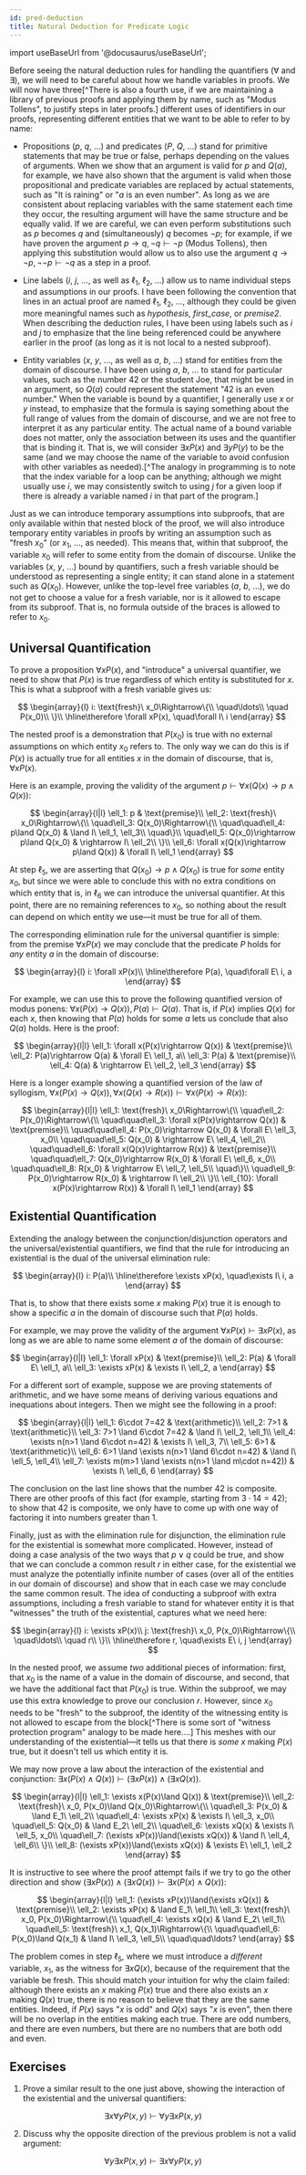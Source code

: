 ```yaml
---
id: pred-deduction
title: Natural Deduction for Predicate Logic
---
```

import useBaseUrl from '@docusaurus/useBaseUrl';

Before seeing the natural deduction rules for handling the quantifiers
($\forall$ and $\exists$), we will need to be careful about how we handle
variables in proofs. We will now have three[^There is also a fourth use, if we
are maintaining a library of previous proofs and applying them by name, such as
"Modus Tollens", to justify steps in later proofs.] different uses of
identifiers in our proofs, representing different entities that we want to be
able to refer to by name:

* Propositions ($p$, $q$, &hellip;) and predicates ($P$, $Q$, &hellip;) stand
  for primitive statements that may be true or false, perhaps depending on the
  values of arguments. When we show that an argument is valid for $p$ and
  $Q(a)$, for example, we have also shown that the argument is valid when those
  propositional and predicate variables are replaced by actual statements, such
  as "It is raining" or "$a$ is an even number". As long as we are consistent
  about replacing variables with the same statement each time they occur, the
  resulting argument will have the same structure and be equally valid. If we
  are careful, we can even perform substitutions such as $p$ becomes $q$ and
  (simultaneously) $q$ becomes $\lnot p$; for example, if we have proven the
  argument $p\rightarrow q, \lnot q\vdash\lnot p$ (Modus Tollens), then applying
  this substitution would allow us to also use the argument $q\rightarrow\lnot
  p, \lnot\lnot p\vdash\lnot q$ as a step in a proof.

* Line labels ($i$, $j$, &hellip;, as well as $\ell_1$, $\ell_2$, &hellip;)
  allow us to name individual steps and assumptions in our proofs. I have been
  following the convention that lines in an actual proof are named $\ell_1$,
  $\ell_2$, &hellip;, although they could be given more meaningful names such as
  _hypothesis_, _first_case_, or _premise2_. When describing the deduction
  rules, I have been using labels such as $i$ and $j$ to emphasize that the line
  being referenced could be anywhere earlier in the proof (as long as it is not
  local to a nested subproof).

* Entity variables ($x$, $y$, &hellip;, as well as $a$, $b$, &hellip;) stand for
  entities from the domain of discourse. I have been using $a$, $b$, &hellip; to
  stand for particular values, such as the number 42 or the student Joe, that
  might be used in an argument, so $Q(a)$ could represent the statement "42 is
  an even number." When the variable is bound by a quantifier, I generally use
  $x$ or $y$ instead, to emphasize that the formula is saying something about
  the full range of values from the domain of discourse, and we are not free to
  interpret it as any particular entity. The actual name of a bound variable
  does not matter, only the association between its uses and the quantifier that
  is binding it. That is, we will consider $\exists xP(x)$ and $\exists yP(y)$
  to be the same (and we may choose the name of the variable to avoid confusion
  with other variables as needed).[^The analogy in programming is to note that
  the index variable for a loop can be anything; although we might usually use
  _i_, we may consistently switch to using _j_ for a given loop if there is
  already a variable named _i_ in that part of the program.]

Just as we can introduce temporary assumptions into subproofs, that are only
available within that nested block of the proof, we will also introduce
temporary entity variables in proofs by writing an assumption such as "fresh
$x_0$" (or $x_1$, &hellip;, as needed). This means that, within that subproof,
the variable $x_0$ will refer to some entity from the domain of discourse.
Unlike the variables ($x$, $y$, &hellip;) bound by quantifiers, such a fresh
variable should be understood as representing a single entity; it can stand
alone in a statement such as $Q(x_0)$. However, unlike the top-level free
variables ($a$, $b$, &hellip;), we do not get to choose a value for a fresh
variable, nor is it allowed to escape from its subproof. That is, no formula
outside of the braces is allowed to refer to $x_0$.

## Universal Quantification

To prove a proposition $\forall xP(x)$, and "introduce" a universal quantifier,
we need to show that $P(x)$ is true
regardless of which entity is substituted for $x$. This is what a subproof with
a fresh variable gives us:

$$ \begin{array}{l}
i: \text{fresh}\ x_0\Rightarrow\{\\
\quad\ldots\\
\quad P(x_0)\\
\}\\ \hline\therefore
\forall xP(x), \quad\forall I\ i
\end{array} $$

The nested proof is a demonstration that $P(x_0)$ is true with no external
assumptions on which entity $x_0$ refers to. The only way we can do this is if
$P(x)$ is actually true for all entities $x$ in the domain of discourse, that
is, $\forall xP(x)$.

Here is an example, proving the validity of the argument
$p\vdash\forall x(Q(x)\rightarrow p\land Q(x))$:

$$ \begin{array}{l|l}
\ell_1: p & \text{premise}\\
\ell_2: \text{fresh}\ x_0\Rightarrow\{\\
\quad\ell_3: Q(x_0)\Rightarrow\{\\
\quad\quad\ell_4: p\land Q(x_0) & \land I\ \ell_1, \ell_3\\
\quad\}\\
\quad\ell_5: Q(x_0)\rightarrow p\land Q(x_0) & \rightarrow I\ \ell_2\\
\}\\
\ell_6: \forall x(Q(x)\rightarrow p\land Q(x)) & \forall I\ \ell_1
\end{array} $$

At step $\ell_5$, we are asserting that $Q(x_0)\rightarrow p\land Q(x_0)$
is true for _some_ entity $x_0$, but since we were able to conclude this with
no extra conditions on which entity that is, in $\ell_6$ we can introduce the
universal quantifier. At this point, there are no remaining references to $x_0$,
so nothing about the result can depend on which entity we use&mdash;it must be
true for all of them.

The corresponding elimination rule for the universal quantifier is simple:
from the premise $\forall xP(x)$ we may conclude that the predicate $P$ holds
for _any_ entity $a$ in the domain of discourse:

$$ \begin{array}{l}
i: \forall xP(x)\\ \hline\therefore
P(a), \quad\forall E\ i, a
\end{array} $$

For example, we can use this to prove the following quantified version of
modus ponens: $\forall x(P(x)\rightarrow Q(x)), P(a)\vdash Q(a)$. That is, if
$P(x)$ implies $Q(x)$ for each $x$, then knowing that $P(a)$ holds for some $a$
lets us conclude that also $Q(a)$ holds. Here is the proof:

$$ \begin{array}{l|l}
\ell_1: \forall x(P(x)\rightarrow Q(x)) & \text{premise}\\
\ell_2: P(a)\rightarrow Q(a) & \forall E\ \ell_1, a\\
\ell_3: P(a) & \text{premise}\\
\ell_4: Q(a) & \rightarrow E\ \ell_2, \ell_3
\end{array} $$

Here is a longer example showing a quantified version of the law of syllogism,
$\forall x(P(x)\rightarrow Q(x)), \forall x(Q(x)\rightarrow R(x))\vdash\forall
x(P(x)\rightarrow R(x))$:

$$ \begin{array}{l|l}
\ell_1: \text{fresh}\ x_0\Rightarrow\{\\
\quad\ell_2: P(x_0)\Rightarrow\{\\
\quad\quad\ell_3: \forall x(P(x)\rightarrow Q(x)) & \text{premise}\\
\quad\quad\ell_4: P(x_0)\rightarrow Q(x_0) & \forall E\ \ell_3, x_0\\
\quad\quad\ell_5: Q(x_0) & \rightarrow E\ \ell_4, \ell_2\\
\quad\quad\ell_6: \forall x(Q(x)\rightarrow R(x)) & \text{premise}\\
\quad\quad\ell_7: Q(x_0)\rightarrow R(x_0) & \forall E\ \ell_6, x_0\\
\quad\quad\ell_8: R(x_0) & \rightarrow E\ \ell_7, \ell_5\\
\quad\}\\
\quad\ell_9: P(x_0)\rightarrow R(x_0) & \rightarrow I\ \ell_2\\
\}\\
\ell_{10}: \forall x(P(x)\rightarrow R(x)) & \forall I\ \ell_1
\end{array} $$

## Existential Quantification

Extending the analogy between the conjunction/disjunction operators and the
universal/existential quantifiers, we find that the rule for introducing an
existential is the dual of the universal elimination rule:

$$ \begin{array}{l}
i: P(a)\\ \hline\therefore
\exists xP(x), \quad\exists I\ i, a
\end{array} $$

That is, to show that there exists some $x$ making $P(x)$ true it is enough
to show a specific $a$ in the domain of discourse such that $P(a)$ holds.

For example, we may prove the validity of the argument $\forall
xP(x)\vdash\exists xP(x)$, as long as we are able to name some element $a$ of
the domain of discourse:

$$ \begin{array}{l|l}
\ell_1: \forall xP(x) & \text{premise}\\
\ell_2: P(a) & \forall E\ \ell_1, a\\
\ell_3: \exists xP(x) & \exists I\ \ell_2, a
\end{array} $$

For a different sort of example, suppose we are proving statements of
arithmetic, and we have some means of deriving various equations and inequations
about integers. Then we might see the following in a proof:

$$ \begin{array}{l|l}
\ell_1: 6\cdot 7=42 & \text{arithmetic}\\
\ell_2: 7>1 & \text{arithmetic}\\
\ell_3: 7>1 \land 6\cdot 7=42 & \land I\ \ell_2, \ell_1\\
\ell_4: \exists n(n>1 \land 6\cdot n=42) & \exists I\ \ell_3, 7\\
\ell_5: 6>1 & \text{arithmetic}\\
\ell_6: 6>1 \land \exists n(n>1 \land 6\cdot n=42) & \land I\ \ell_5, \ell_4\\
\ell_7: \exists m(m>1 \land \exists n(n>1 \land m\cdot n=42)) & \exists I\ \ell_6, 6
\end{array} $$

The conclusion on the last line shows that the number 42 is composite. There are other
proofs of this fact (for example, starting from $3\cdot 14=42$); to show that 42 is
composite, we only have to come up with one way of factoring it into numbers greater than 1.

Finally, just as with the elimination rule for disjunction, the elimination rule for
the existential is somewhat more complicated. However, instead of doing a case
analysis of the two ways that $p\lor q$ could be true, and show that we can conclude
a common result $r$ in either case, for the existential we must analyze the
potentially infinite number of cases (over all of the entities in our domain of
discourse) and show that in each case we may conclude the same common result. The
idea of conducting a subproof with extra assumptions, including a fresh variable
to stand for whatever entity it is that "witnesses" the truth of the existential,
captures what we need here:

$$ \begin{array}{l}
i: \exists xP(x)\\
j: \text{fresh}\ x_0, P(x_0)\Rightarrow\{\\
\quad\ldots\\
\quad r\\
\}\\ \hline\therefore
r, \quad\exists E\ i, j
\end{array} $$

In the nested proof, we assume _two_ additional pieces of information: first, that
$x_0$ is the name of a value in the domain of discourse, and second, that we have
the additional fact that $P(x_0)$ is true. Within the subproof, we may use this extra
knowledge to prove our conclusion $r$. However, since $x_0$ needs to be "fresh" to
the subproof, the identity of the witnessing entity is not allowed to escape from the
block[^There is some sort of "witness protection program" analogy to be made here&hellip;.]
This meshes with our understanding of the existential&mdash;it tells us that there is
_some_ $x$ making $P(x)$ true, but it doesn't tell us which entity it is.

We may now prove a law about the interaction of the existential and conjunction:
$\exists x(P(x)\land Q(x))\vdash(\exists xP(x))\land(\exists xQ(x))$.

$$ \begin{array}{l|l}
\ell_1: \exists x(P(x)\land Q(x)) & \text{premise}\\
\ell_2: \text{fresh}\ x_0, P(x_0)\land Q(x_0)\Rightarrow\{\\
\quad\ell_3: P(x_0) & \land E_1\ \ell_2\\
\quad\ell_4: \exists xP(x) & \exists I\ \ell_3, x_0\\
\quad\ell_5: Q(x_0) & \land E_2\ \ell_2\\
\quad\ell_6: \exists xQ(x) & \exists I\ \ell_5, x_0\\
\quad\ell_7: (\exists xP(x))\land(\exists xQ(x)) & \land I\ \ell_4, \ell_6\\
\}\\
\ell_8: (\exists xP(x))\land(\exists xQ(x)) & \exists E\ \ell_1, \ell_2
\end{array} $$

It is instructive to see where the proof attempt fails if we try to go the other
direction and show $(\exists xP(x))\land(\exists xQ(x))\vdash\exists x(P(x)\land Q(x))$:

$$ \begin{array}{l|l}
\ell_1: (\exists xP(x))\land(\exists xQ(x)) & \text{premise}\\
\ell_2: \exists xP(x) & \land E_1\ \ell_1\\
\ell_3: \text{fresh}\ x_0, P(x_0)\Rightarrow\{\\
\quad\ell_4: \exists xQ(x) & \land E_2\ \ell_1\\
\quad\ell_5: \text{fresh}\ x_1, Q(x_1)\Rightarrow\{\\
\quad\quad\ell_6: P(x_0)\land Q(x_1) & \land I\ \ell_3, \ell_5\\
\quad\quad\ldots?
\end{array} $$

The problem comes in step $\ell_5$, where we must introduce a _different_
variable, $x_1$, as the witness for $\exists xQ(x)$, because of the requirement
that the variable be fresh. This should match your intuition for why the claim
failed: although there exists an $x$ making $P(x)$ true and there also exists
an $x$ making $Q(x)$ true, there is no reason to believe that they are the same
entities. Indeed, if $P(x)$ says "$x$ is odd" and $Q(x)$ says "$x$ is even", then
there will be no overlap in the entities making each true. There are odd numbers,
and there are even numbers, but there are no numbers that are both odd and even.

## Exercises

1. Prove a similar result to the one just above, showing the interaction of
the existential and the universal quantifiers:

$$\exists x\forall yP(x, y)\vdash\forall y\exists xP(x, y)$$

2. Discuss why the opposite direction of the previous problem is not a valid argument:

$$\forall y\exists xP(x, y)\vdash\exists x\forall yP(x, y)$$
